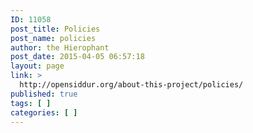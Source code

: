 ```yaml
---
ID: 11058
post_title: Policies
post_name: policies
author: the Hierophant
post_date: 2015-04-05 06:57:18
layout: page
link: >
  http://opensiddur.org/about-this-project/policies/
published: true
tags: [ ]
categories: [ ]
---
```

